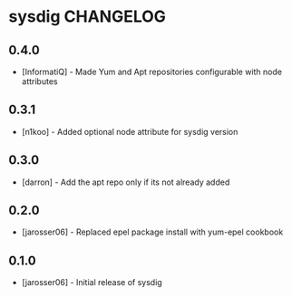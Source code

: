 sysdig CHANGELOG
================

0.4.0
-----
- [InformatiQ] - Made Yum and Apt repositories configurable with node attributes

0.3.1
-----
- [n1koo] - Added optional node attribute for sysdig version

0.3.0
-----
- [darron] - Add the apt repo only if its not already added

0.2.0
-----
- [jarosser06] - Replaced epel package install with yum-epel cookbook

0.1.0
-----
- [jarosser06] - Initial release of sysdig
